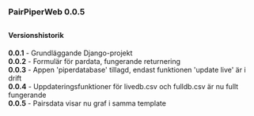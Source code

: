 ### PairPiperWeb 0.0.5

##
#### Versionshistorik<br>
**0.0.1** - Grundläggande Django-projekt <br>
**0.0.2** - Formulär för pardata, fungerande returnering <br>
**0.0.3** - Appen 'piperdatabase' tillagd, endast funktionen 'update live' är i drift <br>
**0.0.4** - Uppdateringsfunktioner för livedb.csv och fulldb.csv är nu fullt fungerande <br>
**0.0.5** - Pairsdata visar nu graf i samma template <br>
